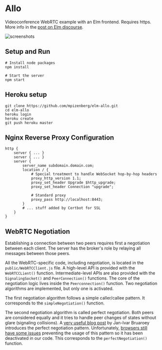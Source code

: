 # Allo

Videoconference WebRTC example with an Elm frontend.
Requires https.
More info in the [post on Elm discourse][discourse].

![screenshots][screenshots]

[discourse]: https://discourse.elm-lang.org/t/elm-allo-a-webrtc-and-elm-videoconference-example/5809
[screenshots]: https://mpizenberg.github.io/resources/elm-allo/screenshots.jpg

## Setup and Run

```shell
# Install node packages
npm install

# Start the server
npm start
```

## Heroku setup

```shell
git clone https://github.com/mpizenberg/elm-allo.git
cd elm-allo
heroku login
heroku create
git push heroku master
```

## Nginx Reverse Proxy Configuration

```nginx
http {
	server { ... }
	server { ... }
	server {
		server_name subdomain.domain.com;
		location / {
			# Special treatment to handle WebSocket hop-by-hop headers
			proxy_http_version 1.1;
			proxy_set_header Upgrade $http_upgrade;
			proxy_set_header Connection "upgrade";

			# Standard proxy
			proxy_pass http://localhost:8443;
		}
		# ... stuff added by Certbot for SSL
	}
}
```

## WebRTC Negotiation

Establishing a connection between two peers requires first
a negotiation between each client.
The server has the broker's role by relaying all messages between those peers.

All the WebRTC-specific code, including negotiation,
is located in the `public/WebRTCClient.js` file.
A high-level API is provided with the `WebRTCCLient()` function.
Intermediate-level APIs are also provided with the `SignalingSocket()`
and `PeerConnection()` functions.
The core of the negotiation logic lives inside the `Peerconnection()` function.
Two negotiation algorithms are implemented, but only one is activated.

The first negotiation algorithm follows a simple caller/callee pattern.
It corresponds to the `simpleNegotiation()` function.

The second negotiation algorithm is called perfect negotiation.
Both peers are considered equally and it tries to handle peer changes of states
without glare (signaling collisions).
A [very useful blog post][perfect-negotiation] by Jan-Ivar Bruaroey
introduces the perfect negotiation pattern.
Unfortunately, [browsers still have some issues][not-so-perfect] preventing
the usage of this pattern so it has been deactivated in our code.
This corresponds to the `perfectNegotiation()` function.

[perfect-negotiation]: https://blog.mozilla.org/webrtc/perfect-negotiation-in-webrtc/
[not-so-perfect]: https://stackoverflow.com/questions/61956693/webrtc-perfect-negotiation-issues
